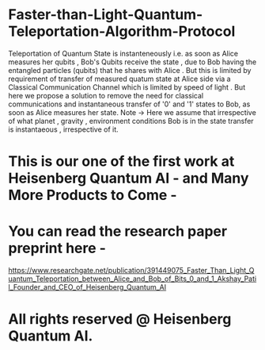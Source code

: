 # Faster-than-Light-Quantum-Teleportation-Algorithm-Protocol

Teleportation of Quantum State is instanteneously i.e. as soon as Alice measures her qubits , Bob's Qubits receive the state , due to Bob having the entangled particles (qubits) that he shares with Alice . But this is limited by requirement of transfer of measured quatum state at Alice side via a Classical Communication Channel which is limited by speed of light . But here we propose a solution to remove the need for classical communications and instantaneous transfer of '0' and '1' states to Bob, as soon as Alice measures her state. Note -> Here we assume that irrespective of what planet , gravity , environment conditions Bob is in the state transfer is instantaeous , irrespective of it.

# This is our one of the first work at Heisenberg Quantum AI - and Many More Products to Come - 
# You can read the research paper preprint here - 

https://www.researchgate.net/publication/391449075_Faster_Than_Light_Quantum_Teleportation_between_Alice_and_Bob_of_Bits_0_and_1_Akshay_Patil_Founder_and_CEO_of_Heisenberg_Quantum_AI


# All rights reserved @ Heisenberg Quantum AI.
